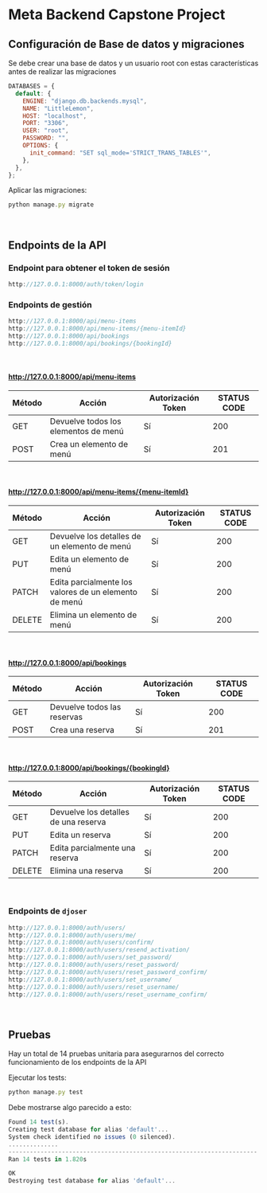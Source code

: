 # Meta Backend Capstone Project

## Configuración de Base de datos y migraciones

Se debe crear una base de datos y un usuario root con estas características antes de realizar las migraciones

```jsx
DATABASES = {
  default: {
    ENGINE: "django.db.backends.mysql",
    NAME: "LittleLemon",
    HOST: "localhost",
    PORT: "3306",
    USER: "root",
    PASSWORD: "",
    OPTIONS: {
      init_command: "SET sql_mode='STRICT_TRANS_TABLES'",
    },
  },
};
```

Aplicar las migraciones:

```jsx
python manage.py migrate
```

<br>

## Endpoints de la API

### Endpoint para obtener el token de sesión

```jsx
http://127.0.0.1:8000/auth/token/login
```

### Endpoints de gestión

```jsx
http://127.0.0.1:8000/api/menu-items
http://127.0.0.1:8000/api/menu-items/{menu-itemId}
http://127.0.0.1:8000/api/bookings
http://127.0.0.1:8000/api/bookings/{bookingId}
```

<br>

#### http://127.0.0.1:8000/api/menu-items

| Método | Acción                               | Autorización Token | STATUS CODE |
| ------ | ------------------------------------ | ------------------ | ----------- |
| GET    | Devuelve todos los elementos de menú | Sí                 | 200         |
| POST   | Crea un elemento de menú             | Sí                 | 201         |

<br>

#### http://127.0.0.1:8000/api/menu-items/{menu-itemId}

| Método | Acción                                                | Autorización Token | STATUS CODE |
| ------ | ----------------------------------------------------- | ------------------ | ----------- |
| GET    | Devuelve los detalles de un elemento de menú          | Sí                 | 200         |
| PUT    | Edita un elemento de menú                             | Sí                 | 200         |
| PATCH  | Edita parcialmente los valores de un elemento de menú | Sí                 | 200         |
| DELETE | Elimina un elemento de menú                           | Sí                 | 200         |

<br>

#### http://127.0.0.1:8000/api/bookings

| Método | Acción                      | Autorización Token | STATUS CODE |
| ------ | --------------------------- | ------------------ | ----------- |
| GET    | Devuelve todos las reservas | Sí                 | 200         |
| POST   | Crea una reserva            | Sí                 | 201         |

<br>

#### http://127.0.0.1:8000/api/bookings/{bookingId}

| Método | Acción                               | Autorización Token | STATUS CODE |
| ------ | ------------------------------------ | ------------------ | ----------- |
| GET    | Devuelve los detalles de una reserva | Sí                 | 200         |
| PUT    | Edita un reserva                     | Sí                 | 200         |
| PATCH  | Edita parcialmente una reserva       | Sí                 | 200         |
| DELETE | Elimina una reserva                  | Sí                 | 200         |

<br>

### Endpoints de `djoser`

```jsx
http://127.0.0.1:8000/auth/users/
http://127.0.0.1:8000/auth/users/me/
http://127.0.0.1:8000/auth/users/confirm/
http://127.0.0.1:8000/auth/users/resend_activation/
http://127.0.0.1:8000/auth/users/set_password/
http://127.0.0.1:8000/auth/users/reset_password/
http://127.0.0.1:8000/auth/users/reset_password_confirm/
http://127.0.0.1:8000/auth/users/set_username/
http://127.0.0.1:8000/auth/users/reset_username/
http://127.0.0.1:8000/auth/users/reset_username_confirm/
```

<br>

## Pruebas

Hay un total de 14 pruebas unitaria para asegurarnos del correcto funcionamiento de los endpoints de la API

Ejecutar los tests:

```jsx
python manage.py test
```

Debe mostrarse algo parecido a esto:

```jsx
Found 14 test(s).
Creating test database for alias 'default'...
System check identified no issues (0 silenced).
..............
----------------------------------------------------------------------
Ran 14 tests in 1.820s

OK
Destroying test database for alias 'default'...
```

<br>

